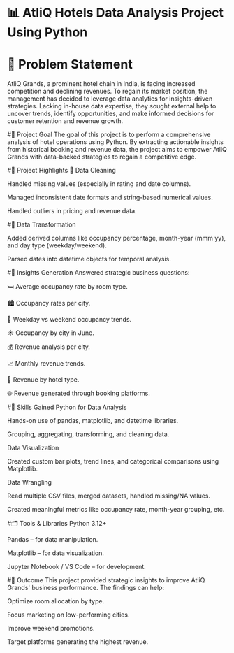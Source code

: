 # 📊 AtliQ Hotels Data Analysis Project Using Python
# 🧩 Problem Statement
AtliQ Grands, a prominent hotel chain in India, is facing increased competition and declining revenues. To regain its market position, the management has decided to leverage data analytics for insights-driven strategies. Lacking in-house data expertise, they sought external help to uncover trends, identify opportunities, and make informed decisions for customer retention and revenue growth.

#🎯 Project Goal
The goal of this project is to perform a comprehensive analysis of hotel operations using Python. By extracting actionable insights from historical booking and revenue data, the project aims to empower AtliQ Grands with data-backed strategies to regain a competitive edge.

#🌟 Project Highlights
🧼 Data Cleaning

Handled missing values (especially in rating and date columns).

Managed inconsistent date formats and string-based numerical values.

Handled outliers in pricing and revenue data.

#🔁 Data Transformation

Added derived columns like occupancy percentage, month-year (mmm yy), and day type (weekday/weekend).

Parsed dates into datetime objects for temporal analysis.

#📌 Insights Generation
Answered strategic business questions:

🛏️ Average occupancy rate by room type.

🏙️ Occupancy rates per city.

📅 Weekday vs weekend occupancy trends.

☀️ Occupancy by city in June.

💰 Revenue analysis per city.

📈 Monthly revenue trends.

🏨 Revenue by hotel type.

🌐 Revenue generated through booking platforms.

#🧠 Skills Gained
Python for Data Analysis

Hands-on use of pandas, matplotlib, and datetime libraries.

Grouping, aggregating, transforming, and cleaning data.

Data Visualization

Created custom bar plots, trend lines, and categorical comparisons using Matplotlib.

Data Wrangling

Read multiple CSV files, merged datasets, handled missing/NA values.

Created meaningful metrics like occupancy rate, month-year grouping, etc.

#🗂️ Tools & Libraries
Python 3.12+

Pandas – for data manipulation.

Matplotlib – for data visualization.

Jupyter Notebook / VS Code – for development.

#🚀 Outcome
This project provided strategic insights to improve AtliQ Grands' business performance. The findings can help:

Optimize room allocation by type.

Focus marketing on low-performing cities.

Improve weekend promotions.

Target platforms generating the highest revenue.
